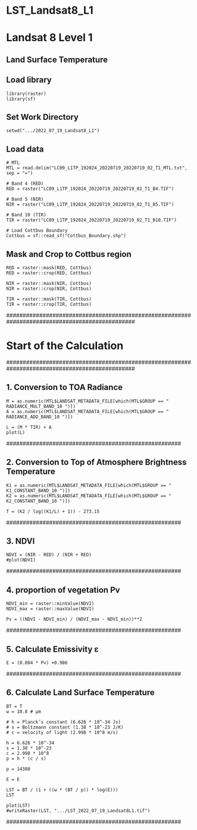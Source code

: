 # LST_Landsat8_L1

# Landsat 8 Level 1 
## Land Surface Temperature

## Load library
```
library(raster)
library(sf)
```

## Set Work Directory
```
setwd(".../2022_07_19_Landsat8_L1")
```

## Load data
```
# MTL
MTL = read.delim("LC09_L1TP_192024_20220719_20220719_02_T1_MTL.txt", sep = "=")

# Band 4 (RED)
RED = raster("LC09_L1TP_192024_20220719_20220719_02_T1_B4.TIF")

# Band 5 (NIR)
NIR = raster("LC09_L1TP_192024_20220719_20220719_02_T1_B5.TIF")

# Band 10 (TIR)
TIR = raster("LC09_L1TP_192024_20220719_20220719_02_T1_B10.TIF")

# Load Cottbus Boundary
Cottbus = sf::read_sf("Cottbus_Boundary.shp")
```

## Mask and Crop to Cottbus region
```
RED = raster::mask(RED, Cottbus)
RED = raster::crop(RED, Cottbus)

NIR = raster::mask(NIR, Cottbus)
NIR = raster::crop(NIR, Cottbus)

TIR = raster::mask(TIR, Cottbus)
TIR = raster::crop(TIR, Cottbus)
```

###############################################################################################
# Start of the Calculation
###############################################################################################
## 1. Conversion to TOA Radiance

```
M = as.numeric(MTL$LANDSAT_METADATA_FILE[which(MTL$GROUP == "    RADIANCE_MULT_BAND_10 ")])
A = as.numeric(MTL$LANDSAT_METADATA_FILE[which(MTL$GROUP == "    RADIANCE_ADD_BAND_10 ")])

L = (M * TIR) + A
plot(L)
```
#####################################################
## 2. Conversion to Top of Atmosphere Brightness Temperature
```
K1 = as.numeric(MTL$LANDSAT_METADATA_FILE[which(MTL$GROUP == "    K1_CONSTANT_BAND_10 ")])
K2 = as.numeric(MTL$LANDSAT_METADATA_FILE[which(MTL$GROUP == "    K2_CONSTANT_BAND_10 ")])

T = (K2 / log((K1/L) + 1)) - 273.15
```
#####################################################
## 3. NDVI
```
NDVI = (NIR - RED) / (NIR + RED)
#plot(NDVI)
```
#####################################################
## 4. proportion of vegetation Pv
```
NDVI_min = raster::minValue(NDVI)
NDVI_max = raster::maxValue(NDVI)

Pv = ((NDVI - NDVI_min) / (NDVI_max - NDVI_min))**2
```
#####################################################
## 5. Calculate Emissivity ε
```
E = (0.004 * Pv) +0.986
```
#####################################################
## 6. Calculate Land Surface Temperature 
```
BT = T
w = 10.8 # μm

# h = Planck’s constant (6.626 * 10^-34 Js)
# s = Boltzmann constant (1.38 * 10^-23 J/K)
# c = velocity of light (2.998 * 10^8 m/s)

h = 6.626 * 10^-34
s = 1.38 * 10^-23
c = 2.998 * 10^8
p = h * (c / s)

p = 14380

E = E

LST = BT / (1 + ((w * (BT / p)) * log(E)))
LST

plot(LST)
#writeRaster(LST, ".../LST_2022_07_19_Landsat8L1.tif")
```
#####################################################

